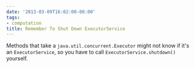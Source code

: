 ```yaml
---
date: '2013-03-09T16:02:00-08:00'
tags:
- computation
title: Remember To Shut Down ExecutorService
---
```


Methods that take a `java.util.concurrent.Executor` might not know if it's an `ExecutorService`, so you have to call `ExecutorService.shutdown()` yourself.
